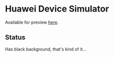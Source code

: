 # Huawei Device Simulator

Available for preview [here](https://no111one.github.io/HiSimHongmeng).

## Status

Has black background, that's kind of it...
